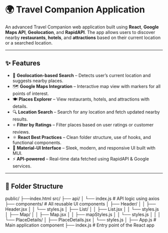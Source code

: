 # 🌍 Travel Companion Application

An advanced Travel Companion web application built using **React**, **Google Maps API**, **Geolocation**, and **RapidAPI**. The app allows users to discover nearby **restaurants**, **hotels**, and **attractions** based on their current location or a searched location.



---

## ✨ Features

- 📍 **Geolocation-based Search** – Detects user’s current location and suggests nearby places.
- 🗺️ **Google Maps Integration** – Interactive map view with markers for all points of interest.
- 🍽️ **Places Explorer** – View restaurants, hotels, and attractions with details.
- 🔍 **Location Search** – Search for any location and fetch updated nearby results.
- ⭐ **Filter by Ratings** – Filter places based on user ratings or customer reviews.
- ⚛️ **React Best Practices** – Clean folder structure, use of hooks, and functional components.
- 🎨 **Material-UI Interface** – Sleek, modern, and responsive UI built with MUI.
- ⚡ **API-powered** – Real-time data fetched using RapidAPI & Google services.

---


## 📁 Folder Structure 
public/
├──index.html
src/
├── api/
│   └── index.js                 # API logic using axios
├── components/                  # All reusable UI components
│   ├── Header/
│   │   ├── Header.jsx
│   │   └── styles.js
│   ├── List/
│   │   ├── List.jsx
│   │   └── styles.js
│   ├── Map/
│   │   ├── Map.jsx
│   │   ├── mapStyles.js
│   │   └── styles.js
│   │
│   └── PlaceDetails/
│       ├── PlaceDetails.jsx
│       └── styles.js
│
├── App.js                       # Main application component
├── index.js                     # Entry point of the React app


